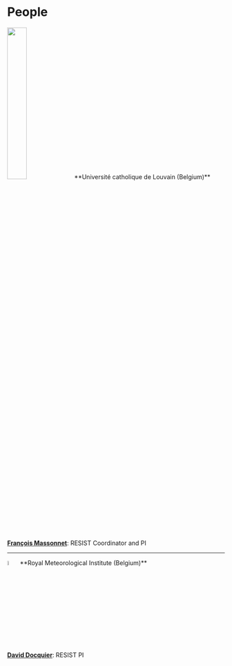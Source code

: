 # People

<img src="https://resist-impuls.github.io/docs/assets/logo_UCLouvain_format_jpg_RVB.jpg" height="30%" width="30%"> 
**Université catholique de Louvain (Belgium)**

[**François Massonnet**](https://www.elic.ucl.ac.be/modx/index.php?id=73): RESIST Coordinator and PI

-----

<img src="https://resist-impuls.github.io/docs/assets/logo_rmicolor.png" height="5%" width="5%"> 
**Royal Meteorological Institute (Belgium)**

[**David Docquier**](https://sites.google.com/view/daviddocquier): RESIST PI
